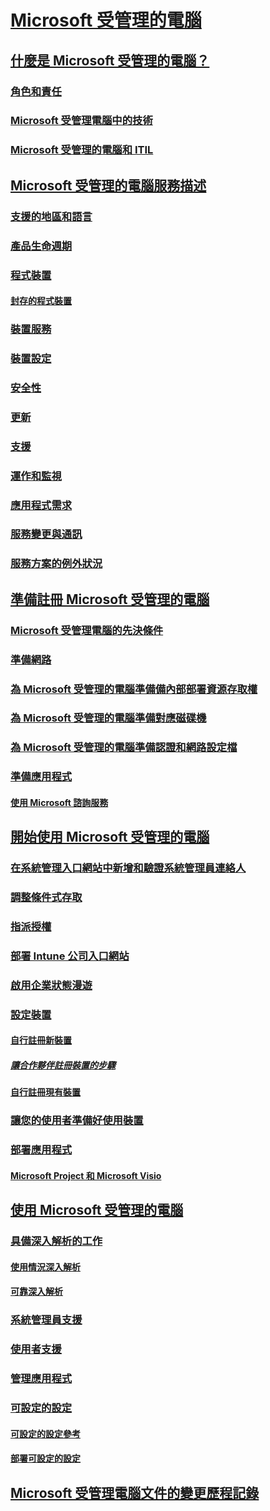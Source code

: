 # [Microsoft 受管理的電腦](index.yml)
## [什麼是 Microsoft 受管理的電腦？](intro/index.md)
### [角色和責任](intro/roles-and-responsibilities.md)
### [Microsoft 受管理電腦中的技術](intro/technologies.md)
### [Microsoft 受管理的電腦和 ITIL](MMD-and-ITSM.md)
## [Microsoft 受管理的電腦服務描述](service-description/index.md)
### [支援的地區和語言](service-description/regions-languages.md)
### [產品生命週期](service-description/device-lifecycle.md)
### [程式裝置](service-description/device-list.md)
#### [封存的程式裝置](service-description/archived-device-list.md)
### [裝置服務](service-description/device-services.md)
### [裝置設定](service-description/device-policies.md)
### [安全性](service-description/security.md)
### [更新](service-description/updates.md)
### [支援](service-description/support.md)
### [運作和監視](service-description/operations-and-monitoring.md)
### [應用程式需求](service-description/mmd-app-requirements.md)
### [服務變更與通訊](service-description/servicechanges.md)
### [服務方案的例外狀況](service-description/customizing.md)
## [準備註冊 Microsoft 受管理的電腦](get-ready/index.md)
### [Microsoft 受管理電腦的先決條件](get-ready/prerequisites.md)
### [準備網路](get-ready/network.md)
### [為 Microsoft 受管理的電腦準備備內部部署資源存取權](get-ready/authentication.md)
### [為 Microsoft 受管理的電腦準備對應磁碟機](get-ready/mapped-drives.md)
### [為 Microsoft 受管理的電腦準備認證和網路設定檔](get-ready/certs-wifi-lan.md)
### [準備應用程式](get-ready/apps.md)
#### [使用 Microsoft 諮詢服務](get-ready/apps-MCS.md)
## [開始使用 Microsoft 受管理的電腦](get-started/index.md)
### [在系統管理入口網站中新增和驗證系統管理員連絡人](get-started/add-admin-contacts.md)
### [調整條件式存取](get-started/conditional-access.md)
### [指派授權](get-started/assign-licenses.md)
### [部署 Intune 公司入口網站](get-started/company-portal.md)
### [啟用企業狀態漫遊](get-started/enterprise-state-roaming.md)
### [設定裝置](get-started/set-up-devices.md)
#### [自行註冊新裝置](get-started/register-devices-self.md)
##### [讓合作夥伴註冊裝置的步驟](get-started/register-devices-partner.md)
#### [自行註冊現有裝置](get-started/register-reused-devices-self.md)
### [讓您的使用者準備好使用裝置](get-started/get-started-devices.md)
### [部署應用程式](get-started/deploy-apps.md)
#### [Microsoft Project 和 Microsoft Visio](get-started/project-visio.md)
## [使用 Microsoft 受管理的電腦](working-with-managed-desktop/index.md)
### [具備深入解析的工作](working-with-managed-desktop/insights.md)
#### [使用情況深入解析](working-with-managed-desktop/usage-insights.md)
#### [可靠深入解析](working-with-managed-desktop/reliability-insights.md)
### [系統管理員支援](working-with-managed-desktop/admin-support.md)
### [使用者支援](working-with-managed-desktop/end-user-support.md)
### [管理應用程式](working-with-managed-desktop/manage-apps.md)
### [可設定的設定](working-with-managed-desktop/config-setting-overview.md)
#### [可設定的設定參考](working-with-managed-desktop/config-setting-ref.md)
#### [部署可設定的設定](working-with-managed-desktop/config-setting-deploy.md)
## [Microsoft 受管理電腦文件的變更歷程記錄](change-history-managed-desktop.md)

